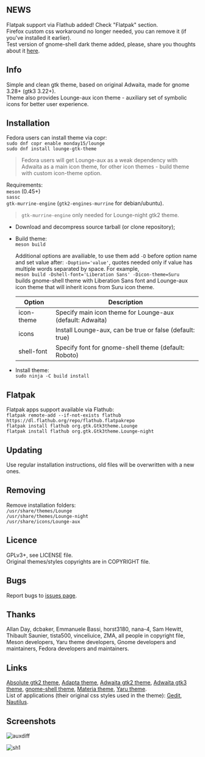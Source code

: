 ## NEWS
Flatpak support via Flathub added! Check "Flatpak" section.  
Firefox custom css workaround no longer needed, you can remove it (if you've installed it earlier).  
Test version of gnome-shell dark theme added, please, share you thoughts about it [here](https://github.com/monday15/lounge-gtk-theme/issues/6).

## Info
Simple and clean gtk theme, based on original Adwaita, made for gnome 3.28+ (gtk3 3.22+).  
Theme also provides Lounge-aux icon theme - auxiliary set of symbolic icons for better user experience.
 
## Installation
Fedora users can install theme via copr:  
`sudo dnf copr enable monday15/lounge`  
`sudo dnf install lounge-gtk-theme`

> Fedora users will get Lounge-aux as a weak dependency with Adwaita as a main icon theme, for other icon themes - build theme with custom icon-theme option.


Requirements:  
`meson` (0.45+)  
`sassc`  
`gtk-murrine-engine` (`gtk2-engines-murrine` for debian/ubuntu).
> `gtk-murrine-engine` only needed for Lounge-night gtk2 theme.

- Download and decompress source tarball (or clone repository);
- Build theme:  
`meson build` 
 
  Additional options are availiable, to use them add `-D` before option name and set value after: `-Doption='value'`, quotes needed only if value has multiple words separated by space. For example,  
`meson build -Dshell-font='Liberation Sans' -Dicon-theme=Suru`  
builds gnome-shell theme with Liberation Sans font and Lounge-aux icon theme that will inherit icons from Suru icon theme.

  Option | Description
  --- | ---
  icon-theme | Specify main icon theme for Lounge-aux (default: Adwaita)
  icons | Install Lounge-aux, can be true or false (default: true)
  shell-font | Specify font for gnome-shell theme (default: Roboto)

- Install theme:  
`sudo ninja -C build install`

## Flatpak
Flatpak apps support available via Flathub:  
`flatpak remote-add --if-not-exists flathub https://dl.flathub.org/repo/flathub.flatpakrepo`  
`flatpak install flathub org.gtk.Gtk3theme.Lounge`  
`flatpak install flathub org.gtk.Gtk3theme.Lounge-night`

## Updating
Use regular installation instructions, old files will be overwritten with a new ones.

## Removing
Remove installation folders:  
`/usr/share/themes/Lounge`  
`/usr/share/themes/Lounge-night`  
`/usr/share/icons/Lounge-aux`

## Licence
GPLv3+, see LICENSE file.  
Original themes/styles copyrights are in COPYRIGHT file.

## Bugs
Report bugs to [issues page](https://github.com/monday15/lounge-gtk-theme/issues).

## Thanks
Allan Day, dcbaker, Emmanuele Bassi, horst3180, nana-4, Sam Hewitt, Thibault Saunier, tista500, vinceliuice, ZMA, all people in copyright file, Meson developers, Yaru theme developers, Gnome developers and maintainers, Fedora developers and maintainers.

## Links
[Absolute gtk2 theme](https://www.gnome-look.org/p/1080258/), [Adapta theme](https://github.com/adapta-project/adapta-gtk-theme), [Adwaita gtk2 theme](https://gitlab.gnome.org/GNOME/gnome-themes-extra), [Adwaita gtk3 theme](https://gitlab.gnome.org/GNOME/gtk), [gnome-shell theme](https://gitlab.gnome.org/GNOME/gnome-shell), [Materia theme](https://github.com/nana-4/materia-theme), [Yaru theme](https://github.com/ubuntu/yaru).  
List of applications (their original css styles used in the theme): [Gedit](https://gitlab.gnome.org/GNOME/gedit), [Nautilus](https://gitlab.gnome.org/GNOME/nautilus).

## Screenshots
![auxdiff](https://user-images.githubusercontent.com/42862490/50310672-82702700-04c4-11e9-9e3c-e806dcc942eb.png)

![sh1](https://user-images.githubusercontent.com/42862490/50548873-d40f7300-0c75-11e9-9761-b9436af1d046.png)
